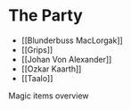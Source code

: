 # The Party


* [[Blunderbuss MacLorgak]]
* [[Grips]]
* [[Johan Von Alexander]]
* [[Ozkar Kaarth]]
* [[Taalo]]

Magic items overview
